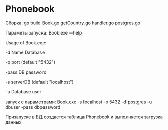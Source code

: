 # Phonebook

Сборка:
go build Book.go getCountry.go handler.go postgres.go

Параметы запуска:  Book.exe --help

Usage of Book.exe:

  -d    Name Database
  
  -p    port (default "5432")
  
  -pass DB password
  
  -s    serverDB (default "localhost")
  
  -u    Database user

запуск с параметрами:
Book.exe -s localhost -p 5432 -d postgres -u dbuser -pass dbpassword

Призапуске в БД создается таблица Phonebook и выполняется загрузка данных.

